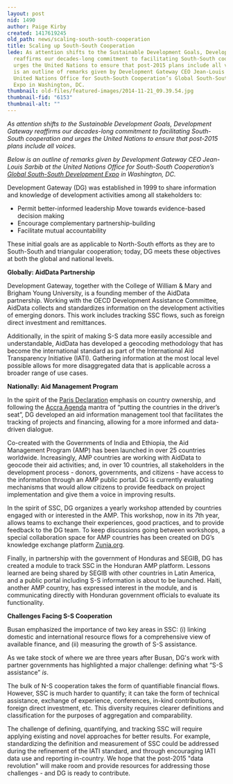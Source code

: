 ```yaml
---
layout: post
nid: 1490
author: Paige Kirby
created: 1417619245
old_path: news/scaling-south-south-cooperation
title: Scaling up South-South Cooperation
lede: As attention shifts to the Sustainable Development Goals, Development Gateway
  reaffirms our decades-long commitment to facilitating South-South cooperation and
  urges the United Nations to ensure that post-2015 plans include all voices. Below
  is an outline of remarks given by Development Gateway CEO Jean-Louis Sarbib at the
  United Nations Office for South-South Cooperation’s Global South-South Development
  Expo in Washington, DC.
thumbnail: old-files/featured-images/2014-11-21_09.39.54.jpg
thumbnail-fid: "6153"
thumbnail-alt: ""
---
```


*As attention shifts to the Sustainable Development Goals, Development Gateway reaffirms our decades-long commitment to facilitating South-South cooperation and urges the United Nations to ensure that post-2015 plans include all voices.*

*Below is an outline of remarks given by Development Gateway CEO Jean-Louis Sarbib at the United Nations Office for South-South Cooperation’s [Global South-South Development Expo](http://ssc.undp.org/content/ssc/services/expo/main.html) in Washington, DC.*

Development Gateway (DG) was established in 1999 to share information and knowledge of development activities among all stakeholders to:

- Permit better-informed leadership Move towards evidence-based decision making
- Encourage complementary partnership-building
- Facilitate mutual accountability

These initial goals are as applicable to North-South efforts as they are to South-South and triangular cooperation; today, DG meets these objectives at both the global and national levels.

**Globally: AidData Partnership**

Development Gateway, together with the College of William & Mary and Brigham Young University, is a founding member of the AidData partnership. Working with the OECD Development Assistance Committee, AidData collects and standardizes information on the development activities of emerging donors. This work includes tracking SSC flows, such as foreign direct investment and remittances.

Additionally, in the spirit of making S-S data more easily accessible and understandable, AidData has developed a geocoding methodology that has become the international standard as part of the International Aid Transparency Initiative (IATI). Gathering information at the most local level possible allows for more disaggregated data that is applicable across a broader range of use cases.

**Nationally: Aid Management Program**

In the spirit of the [Paris Declaration](http://www.oecd.org/dac/effectiveness/parisdeclarationandaccraagendaforaction.htm) emphasis on country ownership, and following the [Accra Agenda](http://www.oecd.org/dac/effectiveness/parisdeclarationandaccraagendaforaction.htm) mantra of “putting the countries in the driver’s seat”, DG developed an aid information management tool that facilitates the tracking of projects and financing, allowing for a more informed and data-driven dialogue.

Co-created with the Governments of India and Ethiopia, the Aid Management Program (AMP) has been launched in over 25 countries worldwide. Increasingly, AMP countries are working with AidData to geocode their aid activities; and, in over 10 countries, all stakeholders in the development process - donors, governments, and citizens - have access to the information through an AMP public portal. DG is currently evaluating mechanisms that would allow citizens to provide feedback on project implementation and give them a voice in improving results.

In the spirit of SSC, DG organizes a yearly workshop attended by countries engaged with or interested in the AMP. This workshop, now in its 7th year, allows teams to exchange their experiences, good practices, and to provide feedback to the DG team. To keep discussions going between workshops, a special collaboration space for AMP countries has been created on DG’s knowledge exchange platform [Zunia.org](http://zunia.org/).

Finally, in partnership with the government of Honduras and SEGIB, DG has created a module to track SSC in the Honduran AMP platform. Lessons learned are being shared by SEGIB with other countries in Latin America, and a public portal including S-S information is about to be launched. Haiti, another AMP country, has expressed interest in the module, and is communicating directly with Honduran government officials to evaluate its functionality.

**Challenges Facing S-S Cooperation**

Busan emphasized the importance of two key areas in SSC: (i) linking domestic and international resource flows for a comprehensive view of available finance, and (ii) measuring the growth of S-S assistance.

As we take stock of where we are three years after Busan, DG's work with partner governments has highlighted a major challenge: defining what “S-S assistance” *is*.

The bulk of N-S cooperation takes the form of quantifiable financial flows. However, SSC is much harder to quantify; it can take the form of technical assistance, exchange of experience, conferences, in-kind contributions, foreign direct investment, etc. This diversity requires clearer definitions and classification for the purposes of aggregation and comparability.

The challenge of defining, quantifying, and tracking SSC will require applying existing and novel approaches for better results. For example, standardizing the definition and measurement of SSC could be addressed during the refinement of the IATI standard, and through encouraging IATI data use and reporting in-country. We hope that the post-2015 "data revolution" will make room and provide resources for addressing those challenges - and DG is ready to contribute.
